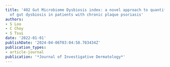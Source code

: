 ```yaml
---
title: '402 Gut Microbiome Dysbiosis index: a novel approach to quantify the degree
  of gut dysbiosis in patients with chronic plaque psoriasis'
authors:
- S Loo
- C Choy
- S Tsui
date: '2022-01-01'
publishDate: '2024-04-06T03:04:58.703434Z'
publication_types:
- article-journal
publication: '*Journal of Investigative Dermatology*'
---
```

